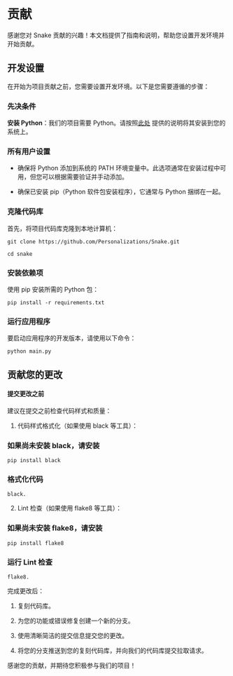 # 贡献

感谢您对 Snake 贡献的兴趣！本文档提供了指南和说明，帮助您设置开发环境并开始贡献。

## 开发设置

在开始为项目贡献之前，您需要设置开发环境。以下是您需要遵循的步骤：

### 先决条件

**安装 Python**：我们的项目需要 Python。请按照[此处](https://www.python.org/downloads/) 提供的说明将其安装到您的系统上。

### 所有用户设置

* 确保将 Python 添加到系统的 PATH 环境变量中。此选项通常在安装过程中可用，但您可以根据需要验证并手动添加。

* 确保已安装 pip（Python 软件包安装程序），它通常与 Python 捆绑在一起。

### 克隆代码库

首先，将项目代码库克隆到本地计算机：

```
git clone https://github.com/Personalizations/Snake.git

cd snake
```

### 安装依赖项

使用 pip 安装所需的 Python 包：

```
pip install -r requirements.txt
```

### 运行应用程序

要启动应用程序的开发版本，请使用以下命令：

```
python main.py

```

## 贡献您的更改

#### 提交更改之前

建议在提交之前检查代码样式和质量：

1. 代码样式格式化（如果使用 black 等工具）：

### 如果尚未安装 black，请安装
```
pip install black
```

### 格式化代码

```
black.
```

2. Lint 检查（如果使用 flake8 等工具）：

### 如果尚未安装 flake8，请安装
```
pip install flake8
```

### 运行 Lint 检查
```
flake8.
```

完成更改后：

1. 复刻代码库。

2. 为您的功能或错误修复创建一个新的分支。

3. 使用清晰简洁的提交信息提交您的更改。

4. 将您的分支推送到您的复刻代码库，并向我们的代码库提交拉取请求。

感谢您的贡献，并期待您积极参与我们的项目！